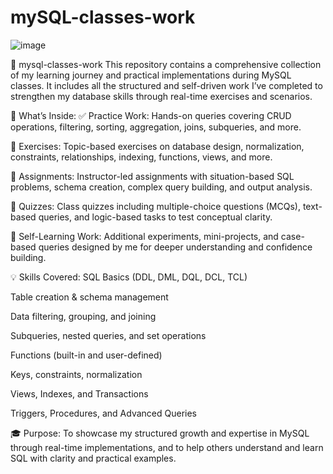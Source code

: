 # mySQL-classes-work
![image](https://github.com/user-attachments/assets/2254fa44-d74f-4902-a3bf-c28e5bae75f0)

📘 mysql-classes-work
This repository contains a comprehensive collection of my learning journey and practical implementations during MySQL classes. It includes all the structured and self-driven work I’ve completed to strengthen my database skills through real-time exercises and scenarios.

📌 What’s Inside:
✅ Practice Work:
Hands-on queries covering CRUD operations, filtering, sorting, aggregation, joins, subqueries, and more.

🧩 Exercises:
Topic-based exercises on database design, normalization, constraints, relationships, indexing, functions, views, and more.

📝 Assignments:
Instructor-led assignments with situation-based SQL problems, schema creation, complex query building, and output analysis.

🎯 Quizzes:
Class quizzes including multiple-choice questions (MCQs), text-based queries, and logic-based tasks to test conceptual clarity.

🚀 Self-Learning Work:
Additional experiments, mini-projects, and case-based queries designed by me for deeper understanding and confidence building.

💡 Skills Covered:
SQL Basics (DDL, DML, DQL, DCL, TCL)

Table creation & schema management

Data filtering, grouping, and joining

Subqueries, nested queries, and set operations

Functions (built-in and user-defined)

Keys, constraints, normalization

Views, Indexes, and Transactions

Triggers, Procedures, and Advanced Queries

🎓 Purpose:
To showcase my structured growth and expertise in MySQL through real-time implementations, and to help others understand and learn SQL with clarity and practical examples.
